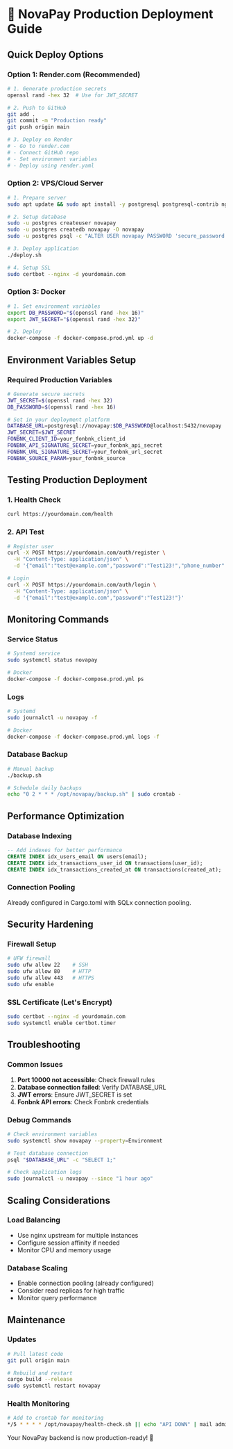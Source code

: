 # 🚀 NovaPay Production Deployment Guide

## Quick Deploy Options

### Option 1: Render.com (Recommended)
```bash
# 1. Generate production secrets
openssl rand -hex 32  # Use for JWT_SECRET

# 2. Push to GitHub
git add .
git commit -m "Production ready"
git push origin main

# 3. Deploy on Render
# - Go to render.com
# - Connect GitHub repo
# - Set environment variables
# - Deploy using render.yaml
```

### Option 2: VPS/Cloud Server
```bash
# 1. Prepare server
sudo apt update && sudo apt install -y postgresql postgresql-contrib nginx certbot

# 2. Setup database
sudo -u postgres createuser novapay
sudo -u postgres createdb novapay -O novapay
sudo -u postgres psql -c "ALTER USER novapay PASSWORD 'secure_password';"

# 3. Deploy application
./deploy.sh

# 4. Setup SSL
sudo certbot --nginx -d yourdomain.com
```

### Option 3: Docker
```bash
# 1. Set environment variables
export DB_PASSWORD="$(openssl rand -hex 16)"
export JWT_SECRET="$(openssl rand -hex 32)"

# 2. Deploy
docker-compose -f docker-compose.prod.yml up -d
```

## Environment Variables Setup

### Required Production Variables
```bash
# Generate secure secrets
JWT_SECRET=$(openssl rand -hex 32)
DB_PASSWORD=$(openssl rand -hex 16)

# Set in your deployment platform
DATABASE_URL=postgresql://novapay:$DB_PASSWORD@localhost:5432/novapay
JWT_SECRET=$JWT_SECRET
FONBNK_CLIENT_ID=your_fonbnk_client_id
FONBNK_API_SIGNATURE_SECRET=your_fonbnk_api_secret
FONBNK_URL_SIGNATURE_SECRET=your_fonbnk_url_secret
FONBNK_SOURCE_PARAM=your_fonbnk_source
```

## Testing Production Deployment

### 1. Health Check
```bash
curl https://yourdomain.com/health
```

### 2. API Test
```bash
# Register user
curl -X POST https://yourdomain.com/auth/register \
  -H "Content-Type: application/json" \
  -d '{"email":"test@example.com","password":"Test123!","phone_number":"+254700000000"}'

# Login
curl -X POST https://yourdomain.com/auth/login \
  -H "Content-Type: application/json" \
  -d '{"email":"test@example.com","password":"Test123!"}'
```

## Monitoring Commands

### Service Status
```bash
# Systemd service
sudo systemctl status novapay

# Docker
docker-compose -f docker-compose.prod.yml ps
```

### Logs
```bash
# Systemd
sudo journalctl -u novapay -f

# Docker
docker-compose -f docker-compose.prod.yml logs -f
```

### Database Backup
```bash
# Manual backup
./backup.sh

# Schedule daily backups
echo "0 2 * * * /opt/novapay/backup.sh" | sudo crontab -
```

## Performance Optimization

### Database Indexing
```sql
-- Add indexes for better performance
CREATE INDEX idx_users_email ON users(email);
CREATE INDEX idx_transactions_user_id ON transactions(user_id);
CREATE INDEX idx_transactions_created_at ON transactions(created_at);
```

### Connection Pooling
Already configured in Cargo.toml with SQLx connection pooling.

## Security Hardening

### Firewall Setup
```bash
# UFW firewall
sudo ufw allow 22    # SSH
sudo ufw allow 80    # HTTP
sudo ufw allow 443   # HTTPS
sudo ufw enable
```

### SSL Certificate (Let's Encrypt)
```bash
sudo certbot --nginx -d yourdomain.com
sudo systemctl enable certbot.timer
```

## Troubleshooting

### Common Issues
1. **Port 10000 not accessible**: Check firewall rules
2. **Database connection failed**: Verify DATABASE_URL
3. **JWT errors**: Ensure JWT_SECRET is set
4. **Fonbnk API errors**: Check Fonbnk credentials

### Debug Commands
```bash
# Check environment variables
sudo systemctl show novapay --property=Environment

# Test database connection
psql "$DATABASE_URL" -c "SELECT 1;"

# Check application logs
sudo journalctl -u novapay --since "1 hour ago"
```

## Scaling Considerations

### Load Balancing
- Use nginx upstream for multiple instances
- Configure session affinity if needed
- Monitor CPU and memory usage

### Database Scaling
- Enable connection pooling (already configured)
- Consider read replicas for high traffic
- Monitor query performance

## Maintenance

### Updates
```bash
# Pull latest code
git pull origin main

# Rebuild and restart
cargo build --release
sudo systemctl restart novapay
```

### Health Monitoring
```bash
# Add to crontab for monitoring
*/5 * * * * /opt/novapay/health-check.sh || echo "API DOWN" | mail admin@yourdomain.com
```

Your NovaPay backend is now production-ready! 🎉